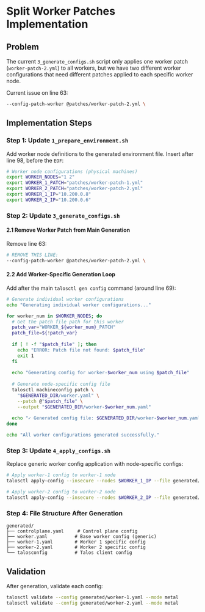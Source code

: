 # Split Worker Patches Implementation

## Problem
The current `3_generate_configs.sh` script only applies one worker patch (`worker-patch-2.yml`) to all workers, but we have two different worker configurations that need different patches applied to each specific worker node.

Current issue on line 63:
```bash
--config-patch-worker @patches/worker-patch-2.yml \
```

## Implementation Steps

### Step 1: Update `1_prepare_environment.sh`

Add worker node definitions to the generated environment file. Insert after line 98, before the `EOF`:

```bash
# Worker node configurations (physical machines)
export WORKER_NODES="1 2"
export WORKER_1_PATCH="patches/worker-patch-1.yml"
export WORKER_2_PATCH="patches/worker-patch-2.yml"
export WORKER_1_IP="10.200.0.8"
export WORKER_2_IP="10.200.0.6"
```

### Step 2: Update `3_generate_configs.sh`

#### 2.1 Remove Worker Patch from Main Generation
Remove line 63:
```bash
# REMOVE THIS LINE:
--config-patch-worker @patches/worker-patch-2.yml \
```

#### 2.2 Add Worker-Specific Generation Loop
Add after the main `talosctl gen config` command (around line 69):

```bash
# Generate individual worker configurations
echo "Generating individual worker configurations..."

for worker_num in $WORKER_NODES; do
  # Get the patch file path for this worker
  patch_var="WORKER_${worker_num}_PATCH"
  patch_file=${!patch_var}
  
  if [ ! -f "$patch_file" ]; then
    echo "ERROR: Patch file not found: $patch_file"
    exit 1
  fi
  
  echo "Generating config for worker-$worker_num using $patch_file"
  
  # Generate node-specific config file
  talosctl machineconfig patch \
    "$GENERATED_DIR/worker.yaml" \
    --patch @"$patch_file" \
    --output "$GENERATED_DIR/worker-$worker_num.yaml"
    
  echo "✓ Generated config file: $GENERATED_DIR/worker-$worker_num.yaml"
done

echo "All worker configurations generated successfully."
```

### Step 3: Update `4_apply_configs.sh`

Replace generic worker config application with node-specific configs:

```bash
# Apply worker-1 config to worker-1 node
talosctl apply-config --insecure --nodes $WORKER_1_IP --file generated/worker-1.yaml

# Apply worker-2 config to worker-2 node  
talosctl apply-config --insecure --nodes $WORKER_2_IP --file generated/worker-2.yaml
```

### Step 4: File Structure After Generation

```
generated/
├── controlplane.yaml     # Control plane config
├── worker.yaml          # Base worker config (generic)
├── worker-1.yaml        # Worker 1 specific config
├── worker-2.yaml        # Worker 2 specific config
└── talosconfig          # Talos client config
```

## Validation

After generation, validate each config:
```bash
talosctl validate --config generated/worker-1.yaml --mode metal
talosctl validate --config generated/worker-2.yaml --mode metal
```